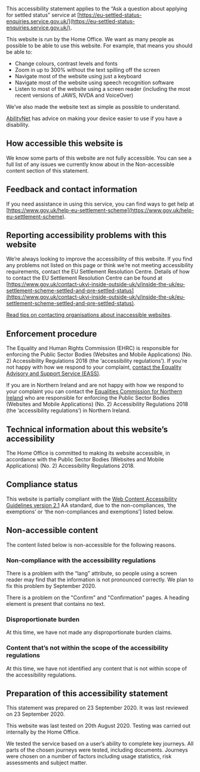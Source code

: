 This accessibility statement applies to the “Ask a question about applying for settled status” service at [https://eu-settled-status-enquiries.service.gov.uk/](https://eu-settled-status-enquiries.service.gov.uk/).

This website is run by the Home Office. We want as many people as possible to be able to use this website. For example, that means you should be able to:

* Change colours, contrast levels and fonts
* Zoom in up to 300% without the text spilling off the screen
* Navigate most of the website using just a keyboard
* Navigate most of the website using speech recognition software
* Listen to most of the website using a screen reader (including the most recent versions of JAWS, NVDA and VoiceOver)

We’ve also made the website text as simple as possible to understand.

[AbilityNet](https://mcmw.abilitynet.org.uk/) has advice on making your device easier to use if you have a disability.

## How accessible this website is

We know some parts of this website are not fully accessible. You can see a full list of any issues we currently know about in the Non-accessible content section of this statement.

## Feedback and contact information

If you need assistance in using this service, you can find ways to get help at [https://www.gov.uk/help-eu-settlement-scheme](https://www.gov.uk/help-eu-settlement-scheme).

## Reporting accessibility problems with this website
We’re always looking to improve the accessibility of this website. If you find any problems not listed on this page or think we’re not meeting accessibility requirements, contact the EU Settlement Resolution Centre. Details of how to contact the EU Settlement Resolution Centre can be found at [https://www.gov.uk/contact-ukvi-inside-outside-uk/y/inside-the-uk/eu-settlement-scheme-settled-and-pre-settled-status](https://www.gov.uk/contact-ukvi-inside-outside-uk/y/inside-the-uk/eu-settlement-scheme-settled-and-pre-settled-status).

[Read tips on contacting organisations about inaccessible websites](http://www.w3.org/WAI/users/inaccessible).

## Enforcement procedure

The Equality and Human Rights Commission (EHRC) is responsible for enforcing the Public Sector Bodies (Websites and Mobile Applications) (No. 2) Accessibility Regulations 2018 (the ‘accessibility regulations’). If you’re not happy with how we respond to your complaint, [contact the Equality Advisory and Support Service (EASS)](https://www.equalityadvisoryservice.com/).

If you are in Northern Ireland  and are not happy with how we respond to your complaint you can contact the [Equalities Commission for Northern Ireland](https://www.equalityni.org/Home) who are responsible for enforcing the Public Sector Bodies (Websites and Mobile Applications) (No. 2) Accessibility Regulations 2018 (the ‘accessibility regulations’) in Northern Ireland.

## Technical information about this website’s accessibility

The Home Office is committed to making its website accessible, in accordance with the Public Sector Bodies (Websites and Mobile Applications) (No. 2) Accessibility Regulations 2018.

## Compliance status

This website is partially compliant with the [Web Content Accessibility Guidelines version 2.1](https://www.w3.org/TR/WCAG21/) AA standard, due to the non-compliances, ‘the exemptions’ or ‘the non-compliances and exemptions’] listed below.

## Non-accessible content

The content listed below is non-accessible for the following reasons.

### Non-compliance with the accessibility regulations

There is a problem with the “lang” attribute, so people using a screen reader may find that the information is not pronounced correctly.
We plan to fix this problem by September 2020.

There is a problem on the "Confirm" and "Confirmation" pages. A heading element is present that contains no text.

### Disproportionate burden

At this time, we have not made any disproportionate burden claims.

### Content that’s not within the scope of the accessibility regulations

At this time, we have not identified any content that is not within scope of the accessibility regulations.

## Preparation of this accessibility statement
This statement was prepared on 23 September 2020. It was last reviewed on 23 September 2020.

This website was last tested on 20th August 2020. Testing was carried out internally by the Home Office.

We tested the service based on a user’s ability to complete key journeys. All parts of the chosen journeys were tested, including documents. Journeys were chosen on a number of factors including usage statistics, risk assessments and subject matter.
